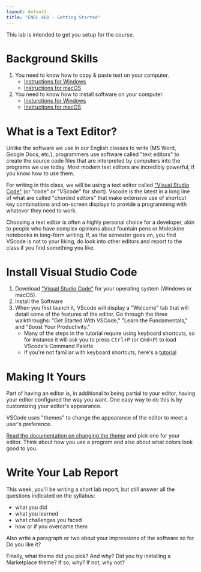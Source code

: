 ```yaml
---
layout: default
title: "ENGL 460 - Getting Started"
---
```


This lab is intended to get you setup for the course.

# Background Skills

1. You need to know how to copy & paste text on your computer.
	* [Instructions for Windows](https://www.howtogeek.com/671298/how-to-copy-cut-and-paste-on-a-windows-pc/)
	* [Instructions for macOS](https://support.apple.com/en-us/HT209651)
1. You need to know how to install software on your computer.
	* [Insturctions for Windows](https://support.microsoft.com/en-us/windows/how-to-install-programs-from-online-sources-on-windows-10-a503e8b6-e45b-fd5a-f4c5-5a08c8bd9821)
	* [Instructions for macOS](https://www.ofzenandcomputing.com/how-to-install-dmg-files-mac/)

# What is a Text Editor?

Unlike the software we use in our English classes to write (MS Word, Google Docs, etc.), programmers use software called "text editors" to create the source code files that are interpreted by computers into the programs we use today. Most modern text editors are incredibly powerful, if you know how to use them.

For writing in this class, we will be using a text editor called ["Visual Studio Code"](https://code.visualstudio.com/) (or "code" or "VScode" for short). Vscode is the latest in a long line of what are called "chorded editors" that make extensive use of shortcut key combinations and on-screen displays to provide a programming with whatever they need to work.

Choosing a text editor is often a highly personal choice for a developer, akin to people who have complex opinions about fountain pens or Moleskine notebooks in long-form writing. If, as the semester goes on, you find VScode is not to your liking, do look into other editors and report to the class if you find something you like.

# Install Visual Studio Code

1. Download ["Visual Studio Code"](https://code.visualstudio.com/) for your operating system (Windows or macOS).
1. Install the Software
1. When you first launch it, VScode will display a "Welcome" tab that will detail some of the features of the editor. Go through the three walkthroughs: "Get Started With VSCode," "Learn the Fundamentals," and "Boost Your Productivity."
	* Many of the steps in the tutorial require using keyboard shortcuts, so for instance it will ask you to press <kbd>Ctrl+P</kbd> (or <kbd>Cmd+P</kbd>) to load VScode's Command Palette
	* If you're not familiar with keyboard shortcuts, here's a [tutorial](https://www.wikihow.com/Use-Keyboard-Shortcuts)

# Making It Yours

Part of having an editor is, in additional to being partial to your editor, having your editor configured the way you want. One easy way to do this is by customizing your editor's appearance.

VSCode uses "themes" to change the appearance of the editor to meet a user's preference.

[Read the documentation on changing the theme](https://code.visualstudio.com/docs/getstarted/themes) and pick one for your editor. Think about how you use a program and also about what colors look good to you.

# Write Your Lab Report

This week, you'll be writing a short lab report, but still answer all the questions indicated on the syllabus:

* what you did
* what you learned
* what challenges you faced
* how or if you overcame them

Also write a paragraph or two about your impressions of the software so far. Do you like it?

Finally, what theme did you pick? And why? Did you try installing a Marketplace theme? If so, why? If not, why not?
